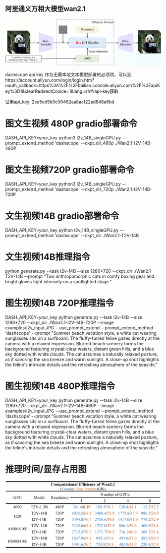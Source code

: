 ## 阿里通义万相大模型wan2.1
![img](./assets/video_dit_arch.jpg)

dashscope api key 作为无需本地文本模型部署的必须项，可以到https://account.aliyun.com/login/login.htm?oauth_callback=https%3A%2F%2Fbailian.console.aliyun.com%2F%3FapiKey%3D1&clearRedirectCookie=1&lang=zh#/api-key获取

试用api_key: 2ea5ed5b0c00462aa8acf22ad848a6bd

# 图文生视频 480P gradio部署命令
DASH_API_KEY=your_key python3 i2v_14B_singleGPU.py --prompt_extend_method 'dashscope' --ckpt_dir_480p ./Wan2.1-I2V-14B-480P

# 图文生视频720P gradio部署命令
DASH_API_KEY=your_key python3 i2v_14B_singleGPU.py --prompt_extend_method 'dashscope' --ckpt_dir_720p ./Wan2.1-I2V-14B-720P

# 文生视频14B gradio部署命令
DASH_API_KEY=your_key python t2v_14B_singleGPU.py --prompt_extend_method 'dashscope' --ckpt_dir ./Wan2.1-T2V-14B

# 文生视频14B推理指令
python generate.py  --task t2v-14B --size 1280*720 --ckpt_dir ./Wan2.1-T2V-14B --prompt "Two anthropomorphic cats in comfy boxing gear and bright gloves fight intensely on a spotlighted stage."

# 图生视频14B 720P推理指令
DASH_API_KEY=your_key python generate.py --task i2v-14B --size 1280*720 --ckpt_dir ./Wan2.1-I2V-14B-720P --image examples/i2v_input.JPG --use_prompt_extend --prompt_extend_method 'dashscope' --prompt "Summer beach vacation style, a white cat wearing sunglasses sits on a surfboard. The fluffy-furred feline gazes directly at the camera with a relaxed expression. Blurred beach scenery forms the background featuring crystal-clear waters, distant green hills, and a blue sky dotted with white clouds. The cat assumes a naturally relaxed posture, as if savoring the sea breeze and warm sunlight. A close-up shot highlights the feline's intricate details and the refreshing atmosphere of the seaside."

# 图生视频14B 480P推理指令
DASH_API_KEY=your_key python generate.py --task i2v-14B --size 1280*720 --ckpt_dir ./Wan2.1-I2V-14B-480P --image examples/i2v_input.JPG --use_prompt_extend --prompt_extend_method 'dashscope' --prompt "Summer beach vacation style, a white cat wearing sunglasses sits on a surfboard. The fluffy-furred feline gazes directly at the camera with a relaxed expression. Blurred beach scenery forms the background featuring crystal-clear waters, distant green hills, and a blue sky dotted with white clouds. The cat assumes a naturally relaxed posture, as if savoring the sea breeze and warm sunlight. A close-up shot highlights the feline's intricate details and the refreshing atmosphere of the seaside."

# 推理时间/显存占用图
![img](./assets/comp_effic.png)

